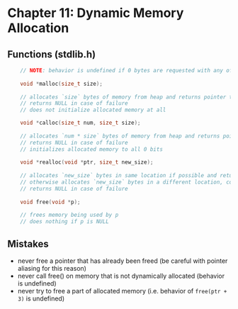 # Chapter 11: Dynamic Memory Allocation

## Functions (stdlib.h)

```C
    // NOTE: behavior is undefined if 0 bytes are requested with any of the functions
    
    void *malloc(size_t size);
    
    // allocates `size` bytes of memory from heap and returns pointer to starting address
    // returns NULL in case of failure
    // does not initialize allocated memory at all

    void *calloc(size_t num, size_t size);
    
    // allocates `num * size` bytes of memory from heap and returns pointer to starting address
    // returns NULL in case of failure
    // initializes allocated memory to all 0 bits
    
    void *realloc(void *ptr, size_t new_size);
    
    // allocates `new_size` bytes in same location if possible and returns pointer to starting address
    // otherwise allocates `new_size` bytes in a different location, copies data, and frees old memory
    // returns NULL in case of failure
    
    void free(void *p);
    
    // frees memory being used by p
    // does nothing if p is NULL
```

## Mistakes

- never free a pointer that has already been freed (be careful with pointer aliasing for this reason)
- never call free() on memory that is not dynamically allocated (behavior is undefined)
- never try to free a part of allocated memory (i.e. behavior of `free(ptr + 3)` is undefined)
